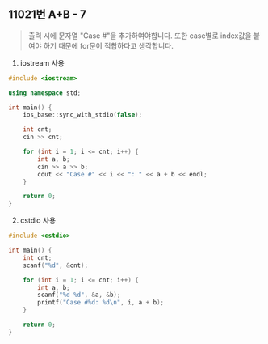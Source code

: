 11021번 A+B - 7
--------------

> 출력 시에 문자열 "Case #"을 추가하여야합니다. 또한 case별로 index값을 붙여야 하기 때문에 for문이 적합하다고 생각합니다.

1. iostream 사용

~~~ cpp
#include <iostream>

using namespace std;

int main() {
    ios_base::sync_with_stdio(false);

    int cnt;
    cin >> cnt;

    for (int i = 1; i <= cnt; i++) {
        int a, b;
        cin >> a >> b;
        cout << "Case #" << i << ": " << a + b << endl;
    }

    return 0;
}
~~~

2. cstdio 사용

~~~ cpp
#include <cstdio>

int main() {
    int cnt;
    scanf("%d", &cnt);

    for (int i = 1; i <= cnt; i++) {
        int a, b;
        scanf("%d %d", &a, &b);
        printf("Case #%d: %d\n", i, a + b);
    }

    return 0;
}
~~~